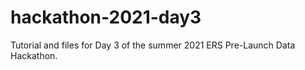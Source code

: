 # hackathon-2021-day3
Tutorial and files for Day 3 of the summer 2021 ERS Pre-Launch Data Hackathon.
